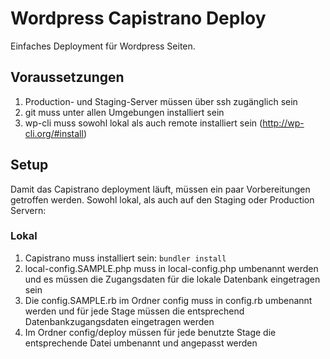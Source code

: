 # Wordpress Capistrano Deploy

Einfaches Deployment für Wordpress Seiten.

## Voraussetzungen
1. Production- und Staging-Server müssen über ssh zugänglich sein
2. git muss unter allen Umgebungen installiert sein
2. wp-cli muss sowohl lokal als auch remote installiert sein (http://wp-cli.org/#install)

## Setup
Damit das Capistrano deployment läuft, müssen ein paar Vorbereitungen getroffen werden.
Sowohl lokal, als auch auf den Staging oder Production Servern:

### Lokal
1. Capistrano muss installiert sein: `bundler install`
2. local-config.SAMPLE.php muss in local-config.php umbenannt werden und es müssen die Zugangsdaten für die lokale Datenbank eingetragen sein
3. Die config.SAMPLE.rb im Ordner config muss in config.rb umbenannt werden und für jede Stage müssen die entsprechend Datenbankzugangsdaten eingetragen werden
4. Im Ordner config/deploy müssen für jede benutzte Stage die entsprechende Datei umbenannt und angepasst werden